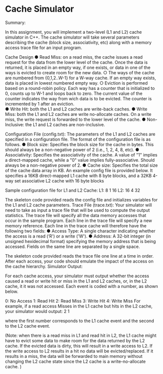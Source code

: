 
# Cache Simulator

Summary:

In this assignment, you will implement a two-level (L1 and L2) cache simulator in C++. The cache simulator will take several parameters describing the cache (block size, associativity, etc) along with a memory access trace file for an input program. 

Cache Design
●	Read Miss: on a read miss, the cache issues a read request for the data from the lower level of the cache. Once the data is returned, it is placed in an empty way, if one exists, or data in one of the ways is evicted to create room for the new data.
○	The ways of the cache are numbered from {0,1,2..W-1} for a W-way cache. If an empty way exists, data is placed in lowest numbered empty way.
○	Eviction is performed based on a round-robin policy. Each way has a counter that is initialized to 0, counts up to W-1 and loops back to zero. The current value of the counter indicates the way from wich data is to be evicted. The counter is incremented by 1 after an eviction.    
●	Write Hit: both the L1 and L2 caches are write-back caches.
●	Write Miss: both the L1 and L2 caches are write no-allocate caches. On a write miss, the write request is forwarded to the lower level of the cache.
●	Non-Inclusive: the L1 and L2 caches are non-inclusive.  

Configuration File (config.txt):
The parameters of the L1 and L2 caches are specified in a configuration file. The format of the configuration file is as follows. 
●	Block size: Specifies the block size for the cache in bytes. This should always be a non-negative power of 2 (i.e., 1, 2, 4, 8, etc).
●	Associativity: Specifies the associativity of the cache. A value of "1" implies a direct-mapped cache, while a "0" value implies fully-associative. Should always be a non-negative power of 2.
●	Cache size: Specifies the total size of the cache data array in KB. 
An example config file is provided below. It specifies a 16KB direct-mapped L1 cache with 8 byte blocks, and a 32KB 4-way set associative L2 cache with 16 byte blocks

Sample configuration file for L1 and L2 Cache:
L1:
8
1
16
L2:
16
4
32

The skeleton code provided reads the config file and initializes variables for the L1 and L2 cache parameters.
Trace File (trace.txt):
Your simulator will need to take as input a trace file that will be used to compute the output statistics. The trace file will specify all the data memory accesses that occur in the sample program. Each line in the trace file will specify a new memory reference. Each line in the trace cache will therefore have the following two fields:
●	Access Type: A single character indicating whether the access is a read (‘R') or a write ('W').
●	Address: A 32-bit integer (in unsigned hexidecimal format) specifying the memory address that is being accessed.
Fields on the same line are separated by a single space. 

The skeleton code provided reads the trace file one line at a time in order. After each access, your code should emulate the impact of the access on the cache hierarchy.
Simulator Output:

For each cache access, your simulator must output whether the access caused a read or write hit or miss in the L1 and L2 caches, or, in the L2 cache, it it was not accessed. Each event is coded with a number, as shown below.

0: No Access
1: Read Hit
2: Read Miss
3: Write Hit
4: Write Miss
For example, if a read access Misses in the L1 cache but hits in the L2 cache, your simulator would output:
2 1

where the first number corresponds to the L1 cache event and the second to the L2 cache event. 

(Note: when there is a read miss in L1 and read hit in L2, the L1 cache might have to evict some data to make room for the data returned by the L2 cache. If the evicted data is dirty, this will result in a write access to L2. If the write access to L2 results in a hit no data will be evicted/replaced. If it results in a miss, the data will be forwarded to main memory without changing the L2 cache state since the L2 cache is a write-no-allocate cache. )
